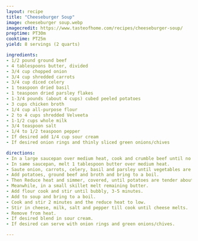 ```yaml
---
layout: recipe
title: "Cheeseburger Soup"
image: cheeseburger soup.webp
imagecredit: https://www.tasteofhome.com/recipes/cheeseburger-soup/
preptime: PT30m
cooktime: PT25m
yield: 8 servings (2 quarts)

ingredients:
- 1/2 pound ground beef
- 4 tablespoons butter, divided
- 3/4 cup chopped onion
- 3/4 cup shredded carrots
- 3/4 cup diced celery
- 1 teaspoon dried basil
- 1 teaspoon dried parsley flakes
- 1-3/4 pounds (about 4 cups) cubed peeled potatoes
- 3 cups chicken broth
- 1/4 cup all-purpose flour
- 2 to 4 cups shredded Velveeta
- 1-1/2 cups whole milk
- 3/4 teaspoon salt
- 1/4 to 1/2 teaspoon pepper
- If desired add 1/4 cup sour cream
- If desired onion rings and thinly sliced green onions/chives

directions:
- In a large saucepan over medium heat, cook and crumble beef until no longer pink, 6-8 minutes; drain and set aside. 
- In same saucepan, melt 1 tablespoon butter over medium heat.
- Saute onion, carrots, celery, basil and parsley until vegetables are tender, about 10 minutes.
- Add potatoes, ground beef and broth and bring to a boil.
- Then Reduce heat and simmer, covered, until potatoes are tender about 10-12 minutes.
- Meanwhile, in a small skillet melt remaining butter.
- Add flour cook and stir until bubbly, 3-5 minutes.
- Add to soup and bring to a boil.
- Cook and stir 2 minutes and the reduce heat to low.
- Stir in cheese, milk, salt and pepper till cook until cheese melts. 
- Remove from heat.
- If desired blend in sour cream.
- If desired can serve with onion rings and green onions/chives.

---
```

